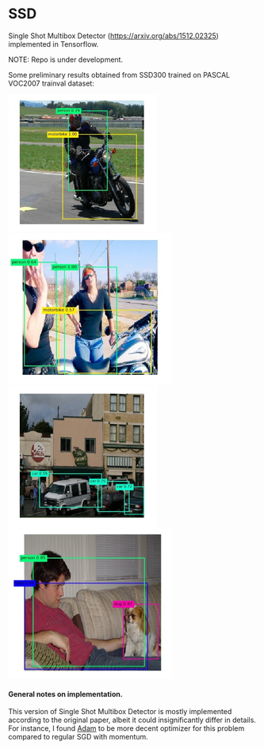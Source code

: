 # SSD
Single Shot Multibox Detector (https://arxiv.org/abs/1512.02325) implemented in Tensorflow.

NOTE: Repo is under development.

Some preliminary results obtained from SSD300 trained on PASCAL VOC2007 trainval dataset:

<img src="https://github.com/ex4sperans/SSD/blob/master/images/image1.jpg?raw=true" width="300"/> <img src="https://github.com/ex4sperans/SSD/blob/master/images/image2.jpg?raw=true" width="330"/> 
<img src="https://github.com/ex4sperans/SSD/blob/master/images/image3.jpg?raw=true" width="300"/> <img src="https://github.com/ex4sperans/SSD/blob/master/images/image4.jpg?raw=true" width="330"/>

#### General notes on implementation.

This version of Single Shot Multibox Detector is mostly implemented according to the original paper, albeit it could insignificantly differ in details. For instance, I found [Adam](https://arxiv.org/abs/1412.6980) to be more decent optimizer for this problem compared to regular SGD with momentum. 
